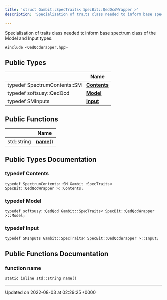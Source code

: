 ```yaml
---
title: 'struct Gambit::SpecTraits< SpecBit::QedQcdWrapper >'
description: 'Specialisation of traits class needed to inform base spectrum class of the Model and Input types. '

---
```









Specialisation of traits class needed to inform base spectrum class of the Model and Input types. 


`#include <QedQcdWrapper.hpp>`

## Public Types

|                | Name           |
| -------------- | -------------- |
| typedef SpectrumContents::SM | **[Contents](/documentation/code/colliderbit_development/classes/structgambit_1_1spectraits_3_01specbit_1_1qedqcdwrapper_01_4/#typedef-contents)**  |
| typedef softsusy::QedQcd | **[Model](/documentation/code/colliderbit_development/classes/structgambit_1_1spectraits_3_01specbit_1_1qedqcdwrapper_01_4/#typedef-model)**  |
| typedef SMInputs | **[Input](/documentation/code/colliderbit_development/classes/structgambit_1_1spectraits_3_01specbit_1_1qedqcdwrapper_01_4/#typedef-input)**  |

## Public Functions

|                | Name           |
| -------------- | -------------- |
| std::string | **[name](/documentation/code/colliderbit_development/classes/structgambit_1_1spectraits_3_01specbit_1_1qedqcdwrapper_01_4/#function-name)**() |

## Public Types Documentation

### typedef Contents

```
typedef SpectrumContents::SM Gambit::SpecTraits< SpecBit::QedQcdWrapper >::Contents;
```


### typedef Model

```
typedef softsusy::QedQcd Gambit::SpecTraits< SpecBit::QedQcdWrapper >::Model;
```


### typedef Input

```
typedef SMInputs Gambit::SpecTraits< SpecBit::QedQcdWrapper >::Input;
```


## Public Functions Documentation

### function name

```
static inline std::string name()
```


-------------------------------

Updated on 2022-08-03 at 02:29:25 +0000